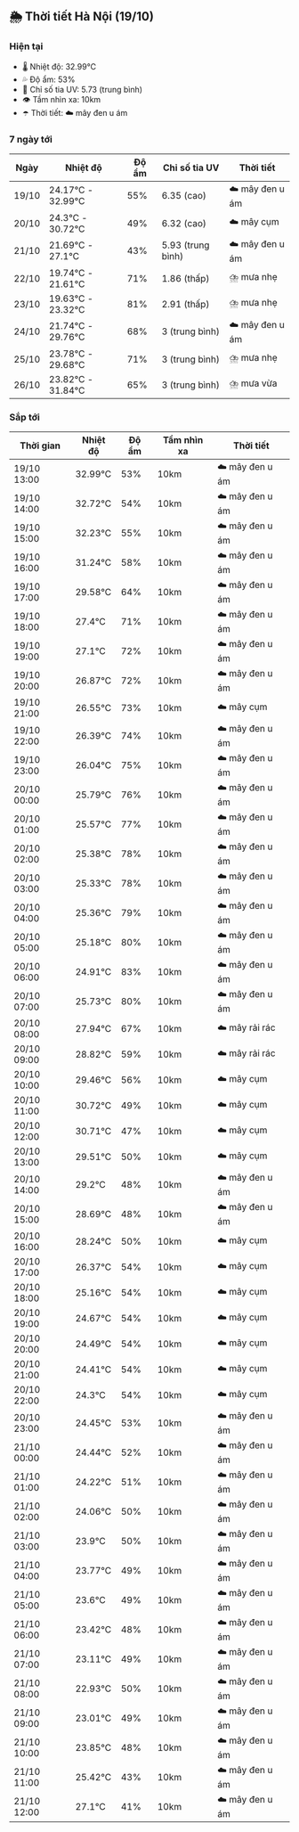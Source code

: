 ## 🌦️ Thời tiết Hà Nội (19/10)

### Hiện tại

- 🌡️ Nhiệt độ: 32.99℃
- 💦 Độ ẩm: 53%
- 🌟 Chỉ số tia UV: 5.73 (trung bình)
- 👁️ Tầm nhìn xa: 10km
- ☂️ Thời tiết: ☁️ mây đen u ám

### 7 ngày tới

| Ngày | Nhiệt độ | Độ ẩm | Chỉ số tia UV | Thời tiết |
| --- | --- | --- | --- | --- |
| 19/10 | 24.17℃ - 32.99℃ | 55% | 6.35 (cao) | ☁️ mây đen u ám |
| 20/10 | 24.3℃ - 30.72℃ | 49% | 6.32 (cao) | ☁️ mây cụm |
| 21/10 | 21.69℃ - 27.1℃ | 43% | 5.93 (trung bình) | ☁️ mây đen u ám |
| 22/10 | 19.74℃ - 21.61℃ | 71% | 1.86 (thấp) | ⛈️ mưa nhẹ |
| 23/10 | 19.63℃ - 23.32℃ | 81% | 2.91 (thấp) | ⛈️ mưa nhẹ |
| 24/10 | 21.74℃ - 29.76℃ | 68% | 3 (trung bình) | ☁️ mây đen u ám |
| 25/10 | 23.78℃ - 29.68℃ | 71% | 3 (trung bình) | ⛈️ mưa nhẹ |
| 26/10 | 23.82℃ - 31.84℃ | 65% | 3 (trung bình) | ⛈️ mưa vừa |

### Sắp tới

| Thời gian | Nhiệt độ | Độ ẩm | Tầm nhìn xa | Thời tiết |
| --- | --- | --- | --- | --- |
| 19/10 13:00 | 32.99℃ | 53% | 10km | ☁️ mây đen u ám |
| 19/10 14:00 | 32.72℃ | 54% | 10km | ☁️ mây đen u ám |
| 19/10 15:00 | 32.23℃ | 55% | 10km | ☁️ mây đen u ám |
| 19/10 16:00 | 31.24℃ | 58% | 10km | ☁️ mây đen u ám |
| 19/10 17:00 | 29.58℃ | 64% | 10km | ☁️ mây đen u ám |
| 19/10 18:00 | 27.4℃ | 71% | 10km | ☁️ mây đen u ám |
| 19/10 19:00 | 27.1℃ | 72% | 10km | ☁️ mây đen u ám |
| 19/10 20:00 | 26.87℃ | 72% | 10km | ☁️ mây đen u ám |
| 19/10 21:00 | 26.55℃ | 73% | 10km | ☁️ mây cụm |
| 19/10 22:00 | 26.39℃ | 74% | 10km | ☁️ mây đen u ám |
| 19/10 23:00 | 26.04℃ | 75% | 10km | ☁️ mây đen u ám |
| 20/10 00:00 | 25.79℃ | 76% | 10km | ☁️ mây đen u ám |
| 20/10 01:00 | 25.57℃ | 77% | 10km | ☁️ mây đen u ám |
| 20/10 02:00 | 25.38℃ | 78% | 10km | ☁️ mây đen u ám |
| 20/10 03:00 | 25.33℃ | 78% | 10km | ☁️ mây đen u ám |
| 20/10 04:00 | 25.36℃ | 79% | 10km | ☁️ mây đen u ám |
| 20/10 05:00 | 25.18℃ | 80% | 10km | ☁️ mây đen u ám |
| 20/10 06:00 | 24.91℃ | 83% | 10km | ☁️ mây đen u ám |
| 20/10 07:00 | 25.73℃ | 80% | 10km | ☁️ mây đen u ám |
| 20/10 08:00 | 27.94℃ | 67% | 10km | ☁️ mây rải rác |
| 20/10 09:00 | 28.82℃ | 59% | 10km | ☁️ mây rải rác |
| 20/10 10:00 | 29.46℃ | 56% | 10km | ☁️ mây cụm |
| 20/10 11:00 | 30.72℃ | 49% | 10km | ☁️ mây cụm |
| 20/10 12:00 | 30.71℃ | 47% | 10km | ☁️ mây cụm |
| 20/10 13:00 | 29.51℃ | 50% | 10km | ☁️ mây cụm |
| 20/10 14:00 | 29.2℃ | 48% | 10km | ☁️ mây đen u ám |
| 20/10 15:00 | 28.69℃ | 48% | 10km | ☁️ mây đen u ám |
| 20/10 16:00 | 28.24℃ | 50% | 10km | ☁️ mây cụm |
| 20/10 17:00 | 26.37℃ | 54% | 10km | ☁️ mây cụm |
| 20/10 18:00 | 25.16℃ | 54% | 10km | ☁️ mây cụm |
| 20/10 19:00 | 24.67℃ | 54% | 10km | ☁️ mây cụm |
| 20/10 20:00 | 24.49℃ | 54% | 10km | ☁️ mây cụm |
| 20/10 21:00 | 24.41℃ | 54% | 10km | ☁️ mây cụm |
| 20/10 22:00 | 24.3℃ | 54% | 10km | ☁️ mây cụm |
| 20/10 23:00 | 24.45℃ | 53% | 10km | ☁️ mây đen u ám |
| 21/10 00:00 | 24.44℃ | 52% | 10km | ☁️ mây đen u ám |
| 21/10 01:00 | 24.22℃ | 51% | 10km | ☁️ mây đen u ám |
| 21/10 02:00 | 24.06℃ | 50% | 10km | ☁️ mây đen u ám |
| 21/10 03:00 | 23.9℃ | 50% | 10km | ☁️ mây đen u ám |
| 21/10 04:00 | 23.77℃ | 49% | 10km | ☁️ mây đen u ám |
| 21/10 05:00 | 23.6℃ | 49% | 10km | ☁️ mây đen u ám |
| 21/10 06:00 | 23.42℃ | 48% | 10km | ☁️ mây đen u ám |
| 21/10 07:00 | 23.11℃ | 49% | 10km | ☁️ mây đen u ám |
| 21/10 08:00 | 22.93℃ | 50% | 10km | ☁️ mây đen u ám |
| 21/10 09:00 | 23.01℃ | 49% | 10km | ☁️ mây đen u ám |
| 21/10 10:00 | 23.85℃ | 48% | 10km | ☁️ mây đen u ám |
| 21/10 11:00 | 25.42℃ | 43% | 10km | ☁️ mây đen u ám |
| 21/10 12:00 | 27.1℃ | 41% | 10km | ☁️ mây đen u ám |
